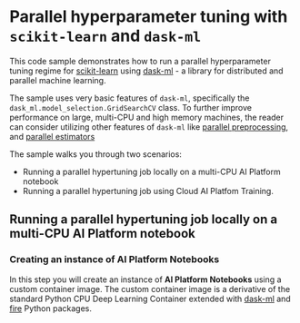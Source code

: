 # Parallel hyperparameter tuning with `scikit-learn` and `dask-ml`

This code sample demonstrates how to run a parallel hyperparameter tuning regime for [scikit-learn](https://scikit-learn.org/stable/) using [dask-ml](https://ml.dask.org/index.html) - a library for distributed and parallel machine learning.

The sample uses very basic features of `dask-ml`, specifically the `dask_ml.model_selection.GridSearchCV` class. To further improve performance on large, multi-CPU and high memory machines, the reader can consider utilizing other features of `dask-ml` like [parallel preprocessing](https://ml.dask.org/preprocessing.html), and [parallel estimators](https://ml.dask.org/glm.html)

The sample walks you through two scenarios:
- Running a parallel hypertuning job locally on a multi-CPU AI Platform notebook
- Running a parallel hypertuning job using Cloud AI Platfom Training.



## Running a parallel hypertuning job locally on a multi-CPU AI Platform notebook

### Creating an instance of AI Platform Notebooks 
In this step you will create an instance of **AI Platform Notebooks** using a custom container image. The custom container image is a derivative of the standard Python CPU Deep Learning Container extended with [dask-ml](https://pypi.org/project/dask-ml/) and [fire](https://google.github.io/python-fire/guide/) Python packages.

